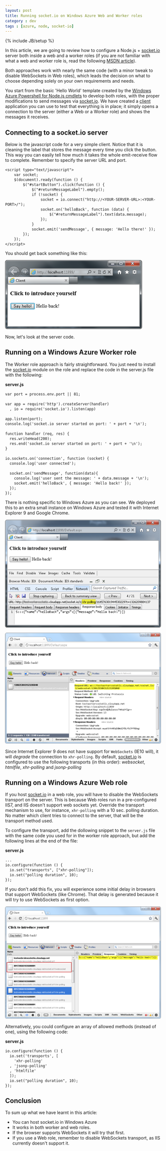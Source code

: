 ```yaml
---
layout: post
title: Running socket.io on Windows Azure Web and Worker roles
category : dev
tags : [azure, node, socket-io]
---
```

{% include JB/setup %}

In this article, we are going to review how to configure a Node.js + [socket.io][] server both inside a web and a worker roles (if you are not familiar with what a web and worker role is, read the following [MSDN article](http://msdn.microsoft.com/en-us/library/gg432976.aspx)).

Both approaches work with nearly the same code (with a minor tweak to disable WebSockets in Web roles), which leads the decision on what to choose depending solely on your own requirements and needs.

You start from the basic 'Hello World' template created by the [Windows Azure Powershell for Node.js cmdlets](https://www.windowsazure.com/en-us/develop/nodejs/) to develop both roles, with the proper modifications to send messages via [socket.io][]. We have created a [client](/running-socket-io-on-windows-azure-web-and-worker-roles/client.zip) application you can use to test that everything is in place; it simply opens a connection to the server (either a Web or a Worker role) and shows the messages it receives.

## Connecting to a socket.io server

Below is the javascript code for a very simple client. Notice that it is cleaning the label that stores the message every time you click the button. This way you can easily tell how much it takes the whole emit-receive flow to complete. 
Remember to specify the server URL and port.

	<script type="text/javascript">
        var socket;
        $(document).ready(function () {
            $("#startButton").click(function () {
                $("#returnMessageLabel").empty();
                if (!socket) {
                    socket = io.connect("http://<YOUR-SERVER-URL>:<YOUR-PORT>/");
                    socket.on('helloBack', function (data) {
                        $("#returnMessageLabel").text(data.message);
                    });
                }
                socket.emit('sendMessage', { message: 'Hello there!' });
            });
        });  
    </script>

You should get back something like this:

![](https://github.com/nanovazquez/nanovazquez.github.com/raw/master/_posts/running-socket-io-on-windows-azure-web-and-worker-roles/client-result.png)

Now, let's look at the server code.

## Running on a Windows Azure Worker role

The Worker role approach is fairly straightforward. You just need to install the [socket.io][] module on the role and replace the code in the server.js file with the following:

**server.js**

	var port = process.env.port || 81;

	var app = require('http').createServer(handler)
	  , io = require('socket.io').listen(app)

	app.listen(port);
	console.log('socket.io server started on port: ' + port + '\n');

	function handler (req, res) {
	  res.writeHead(200);
	  res.end('socket.io server started on port: ' + port + '\n');
	}

	io.sockets.on('connection', function (socket) {
	  console.log('user connected');
	  
	  socket.on('sendMessage', function(data){
		console.log('user sent the message: ' + data.message + '\n');
		socket.emit('helloBack', { message: 'Hello back!' });
	  });
	});

There is nothing specific to Windows Azure as you can see.
We deployed this to an extra small instance on Windows Azure and tested it with Internet Explorer 9 and Google Chrome. 
 
![](https://github.com/nanovazquez/nanovazquez.github.com/raw/master/_posts/running-socket-io-on-windows-azure-web-and-worker-roles/ie-client-worker.png)

![](https://github.com/nanovazquez/nanovazquez.github.com/raw/master/_posts/running-socket-io-on-windows-azure-web-and-worker-roles/chrome-client-worker.png)

Since Internet Explorer 9 does not have support for `WebSockets` (IE10 will), it will *degrade* the connection to `xhr-polling`. By default, [socket.io][] is configured to use the following transports (in this order): *websocket*, *htmlfile*, *xhr-polling* and *jsonp-polling*

## Running on a Windows Azure Web role

If you host [socket.io][] in a web role, you will have to disable the WebSockets transport on the server. This is because Web roles run in a pre-configured IIS7, and IIS doesn't support web sockets yet. Override the transport mechanism to use, for instance, `xhr-polling` with a 10 sec. polling duration. No matter which client tries to connect to the server, that will be the transport method used. 

To configure the transport, add the dollowing snippet to the `server.js` file with the same code you used for in the worker role approach, but add the following lines at the end of the file:

**server.js**

	...
	io.configure(function () { 
	  io.set("transports", ["xhr-polling"]); 
	  io.set("polling duration", 10); 
	});

If you don't add this fix, you will experience some initial delay in browsers that support WebSockets (like Chrome). That delay is generated because it will try to use WebSockets as first option.

![](https://github.com/nanovazquez/nanovazquez.github.com/raw/master/_posts/running-socket-io-on-windows-azure-web-and-worker-roles/chrome-client-webrole.png)

Alternatively, you could configure an array of allowed methods (instead of one), using the following code:

**server.js**

	io.configure(function () { 
	  io.set('transports', [
	  	'xhr-polling'
	  , 'jsonp-polling'
	  , 'htmlfile'
	  ]);
	  io.set("polling duration", 10); 
	});

## Conclusion

To sum up what we have learnt in this article:

* You can host socket.io in Windows Azure
* It works in both worker and web roles.
* If the browser supports WebSockets it will try that first.
* If you use a Web role, remember to disable WebSockets transport, as IIS currently doesn't support it. 

[socket.io]: http://socket.io

